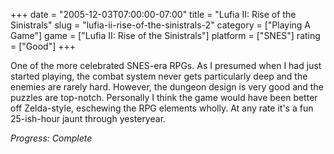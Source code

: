 +++
date = "2005-12-03T07:00:00-07:00"
title = "Lufia II: Rise of the Sinistrals"
slug = "lufia-ii-rise-of-the-sinistrals-2"
category = ["Playing A Game"]
game = ["Lufia II: Rise of the Sinistrals"]
platform = ["SNES"]
rating = ["Good"]
+++

One of the more celebrated SNES-era RPGs. As I presumed when I had just started playing, the combat system never gets particularly deep and the enemies are rarely hard. However, the dungeon design is very good and the puzzles are top-notch. Personally I think the game would have been better off Zelda-style, eschewing the RPG elements wholly. At any rate it's a fun 25-ish-hour jaunt through yesteryear.

<i>Progress: Complete</i>